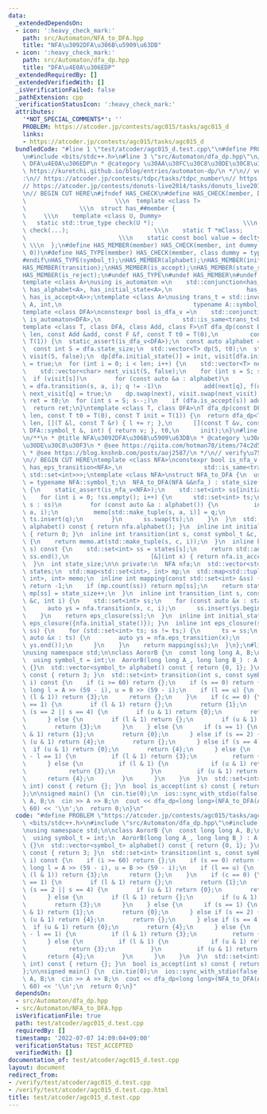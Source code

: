 ```yaml
---
data:
  _extendedDependsOn:
  - icon: ':heavy_check_mark:'
    path: src/Automaton/NFA_to_DFA.hpp
    title: "NFA\u3092DFA\u306B\u5909\u63DB"
  - icon: ':heavy_check_mark:'
    path: src/Automaton/dfa_dp.hpp
    title: "DFA\u4E0A\u306EDP"
  _extendedRequiredBy: []
  _extendedVerifiedWith: []
  _isVerificationFailed: false
  _pathExtension: cpp
  _verificationStatusIcon: ':heavy_check_mark:'
  attributes:
    '*NOT_SPECIAL_COMMENTS*': ''
    PROBLEM: https://atcoder.jp/contests/agc015/tasks/agc015_d
    links:
    - https://atcoder.jp/contests/agc015/tasks/agc015_d
  bundledCode: "#line 1 \"test/atcoder/agc015_d.test.cpp\"\n#define PROBLEM \"https://atcoder.jp/contests/agc015/tasks/agc015_d\"\
    \n#include <bits/stdc++.h>\n#line 3 \"src/Automaton/dfa_dp.hpp\"\n/**\n * @title\
    \ DFA\u4E0A\u306EDP\n * @category \u30AA\u30FC\u30C8\u30DE\u30C8\u30F3\n * @see\
    \ https://kuretchi.github.io/blog/entries/automaton-dp/\n */\n// verify\u7528\
    :\n// https://atcoder.jp/contests/tdpc/tasks/tdpc_number\n// https://atcoder.jp/contests/abc029/tasks/abc029_d\n\
    // https://atcoder.jp/contests/donuts-live2014/tasks/donuts_live2014_2\n// https://atcoder.jp/contests/joi2012yo/tasks/joi2012yo_f\n\
    \n// BEGIN CUT HERE\n#ifndef HAS_CHECK\n#define HAS_CHECK(member, Dummy)     \
    \                         \\\n  template <class T>                           \
    \               \\\n  struct has_##member {                                  \
    \     \\\n    template <class U, Dummy>                                 \\\n \
    \   static std::true_type check(U *);                         \\\n    static std::false_type\
    \ check(...);                        \\\n    static T *mClass;               \
    \                          \\\n    static const bool value = decltype(check(mClass))::value;\
    \ \\\n  };\n#define HAS_MEMBER(member) HAS_CHECK(member, int dummy = (&U::member,\
    \ 0))\n#define HAS_TYPE(member) HAS_CHECK(member, class dummy = typename U::member)\n\
    #endif\nHAS_TYPE(symbol_t);\nHAS_MEMBER(alphabet);\nHAS_MEMBER(initial_state);\n\
    HAS_MEMBER(transition);\nHAS_MEMBER(is_accept);\nHAS_MEMBER(state_size);\nHAS_MEMBER(eps_transition);\n\
    HAS_MEMBER(is_reject);\n#undef HAS_TYPE\n#undef HAS_MEMBER\n#undef HAS_CHECK\n\
    template <class A>\nusing is_automaton =\n    std::conjunction<has_symbol_t<A>,\
    \ has_alphabet<A>, has_initial_state<A>,\n                     has_transition<A>,\
    \ has_is_accept<A>>;\ntemplate <class A>\nusing trans_t = std::invoke_result_t<decltype(&A::transition),\
    \ A, int,\n                                     typename A::symbol_t, int>;\n\
    template <class DFA>\nconstexpr bool is_dfa_v =\n    std::conjunction_v<has_state_size<DFA>,\
    \ is_automaton<DFA>,\n                       std::is_same<trans_t<DFA>, int>>;\n\
    template <class T, class DFA, class Add, class F>\nT dfa_dp(const DFA &dfa, int\
    \ len, const Add &add, const F &f, const T t0 = T(0),\n         const T init =\
    \ T(1)) {\n  static_assert(is_dfa_v<DFA>);\n  const auto alphabet = dfa.alphabet();\n\
    \  const int S = dfa.state_size;\n  std::vector<T> dp(S, t0);\n  std::vector<char>\
    \ visit(S, false);\n  dp[dfa.initial_state()] = init, visit[dfa.initial_state()]\
    \ = true;\n  for (int i = 0; i < len; i++) {\n    std::vector<T> next(S, t0);\n\
    \    std::vector<char> next_visit(S, false);\n    for (int s = S; s--;)\n    \
    \  if (visit[s])\n        for (const auto &a : alphabet)\n          if (int q\
    \ = dfa.transition(s, a, i); q != -1)\n            add(next[q], f(dp[s], a, i)),\
    \ next_visit[q] = true;\n    dp.swap(next), visit.swap(next_visit);\n  }\n  T\
    \ ret = t0;\n  for (int s = S; s--;)\n    if (dfa.is_accept(s)) add(ret, dp[s]);\n\
    \  return ret;\n}\ntemplate <class T, class DFA>\nT dfa_dp(const DFA &dfa, int\
    \ len, const T t0 = T(0), const T init = T(1)) {\n  return dfa_dp<T>(\n      dfa,\
    \ len, [](T &l, const T &r) { l += r; },\n      [](const T &v, const typename\
    \ DFA::symbol_t &, int) { return v; }, t0,\n      init);\n}\n#line 4 \"src/Automaton/NFA_to_DFA.hpp\"\
    \n/**\n * @title NFA\u3092DFA\u306B\u5909\u63DB\n * @category \u30AA\u30FC\u30C8\
    \u30DE\u30C8\u30F3\n * @see https://qiita.com/hotman78/items/74c2d5d246ba3b6b3836\n\
    \ * @see https://blog.knshnb.com/posts/aoj2587/\n */\n// verify\u7528\n// https://atcoder.jp/contests/abc050/tasks/arc066_b\n\
    \n// BEGIN CUT HERE\ntemplate <class NFA>\nconstexpr bool is_nfa_v =\n    std::conjunction_v<is_automaton<NFA>,\
    \ has_eps_transition<NFA>,\n                       std::is_same<trans_t<NFA>,\
    \ std::set<int>>>;\ntemplate <class NFA>\nstruct NFA_to_DFA {\n  using symbol_t\
    \ = typename NFA::symbol_t;\n  NFA_to_DFA(NFA &&nfa_) : state_size(0), nfa(std::move(nfa_))\
    \ {\n    static_assert(is_nfa_v<NFA>);\n    std::set<int> ss{initial_state_()};\n\
    \    for (int i = 0; !ss.empty(); i++) {\n      std::set<int> ts;\n      for (int\
    \ s : ss)\n        for (const auto &a : alphabet()) {\n          int q = transition_(s,\
    \ a, i);\n          memo[std::make_tuple(s, a, i)] = q;\n          if (q != -1)\
    \ ts.insert(q);\n        }\n      ss.swap(ts);\n    }\n  }\n  std::vector<symbol_t>\
    \ alphabet() const { return nfa.alphabet(); }\n  inline int initial_state() const\
    \ { return 0; }\n  inline int transition(int s, const symbol_t &c, int i) const\
    \ {\n    return memo.at(std::make_tuple(s, c, i));\n  }\n  inline bool is_accept(int\
    \ s) const {\n    std::set<int> ss = states[s];\n    return std::any_of(ss.begin(),\
    \ ss.end(),\n                       [&](int x) { return nfa.is_accept(x); });\n\
    \  }\n  int state_size;\n\n private:\n  NFA nfa;\n  std::vector<std::set<int>>\
    \ states;\n  std::map<std::set<int>, int> mp;\n  std::map<std::tuple<int, symbol_t,\
    \ int>, int> memo;\n  inline int mapping(const std::set<int> &ss) {\n    if (ss.empty())\
    \ return -1;\n    if (mp.count(ss)) return mp[ss];\n    return states.push_back(ss),\
    \ mp[ss] = state_size++;\n  }\n  inline int transition_(int s, const symbol_t\
    \ &c, int i) {\n    std::set<int> ss;\n    for (const auto &x : states[s]) {\n\
    \      auto ys = nfa.transition(x, c, i);\n      ss.insert(ys.begin(), ys.end());\n\
    \    }\n    return eps_closure(ss);\n  }\n  inline int initial_state_() { return\
    \ eps_closure({nfa.initial_state()}); }\n  inline int eps_closure(std::set<int>\
    \ ss) {\n    for (std::set<int> ts; ss != ts;) {\n      ts = ss;\n      for (const\
    \ auto &x : ts) {\n        auto ys = nfa.eps_transition(x);\n        ss.insert(ys.begin(),\
    \ ys.end());\n      }\n    }\n    return mapping(ss);\n  }\n};\n#line 5 \"test/atcoder/agc015_d.test.cpp\"\
    \nusing namespace std;\n\nclass AororB {\n  const long long A, B;\n\n public:\n\
    \  using symbol_t = int;\n  AororB(long long A_, long long B_) : A(A_), B(B_)\
    \ {}\n  std::vector<symbol_t> alphabet() const { return {0, 1}; }\n  int initial_state()\
    \ const { return 3; }\n  std::set<int> transition(int s, const symbol_t &c, int\
    \ i) const {\n    if (i >= 60) return {};\n    if (s == 0) return {0};\n    long\
    \ long l = A >> (59 - i), u = B >> (59 - i);\n    if (l == u) {\n      if (c ==\
    \ (l & 1)) return {3};\n      return {};\n    }\n    if (c == 0) {\n      if (s\
    \ == 1) {\n        if (l & 1) return {};\n        return {1};\n      } else if\
    \ (s == 2 || s == 4) {\n        if (u & 1) return {0};\n        return {s};\n\
    \      } else {\n        if (l & 1) return {};\n        if (u & 1) return {1};\n\
    \        return {3};\n      }\n    } else {\n      if (s == 1) {\n        if (l\
    \ & 1) return {1};\n        return {0};\n      } else if (s == 2) {\n        if\
    \ (u & 1) return {4};\n        return {};\n      } else if (s == 4) {\n      \
    \  if (u & 1) return {0};\n        return {4};\n      } else {\n        if (u\
    \ - l == 1) {\n          if (l & 1) return {3};\n          return {3, 2};\n  \
    \      } else {\n          if (l & 1) {\n            if (u & 1) return {1};\n\
    \            return {3};\n          }\n          if (u & 1) return {0};\n    \
    \      return {4};\n        }\n      }\n    }\n  }\n  std::set<int> eps_transition(const\
    \ int) const { return {}; }\n  bool is_accept(int s) const { return true; }\n\
    };\n\nsigned main() {\n  cin.tie(0);\n  ios::sync_with_stdio(false);\n  long long\
    \ A, B;\n  cin >> A >> B;\n  cout << dfa_dp<long long>(NFA_to_DFA(AororB(A, B)),\
    \ 60) << '\\n';\n  return 0;\n}\n"
  code: "#define PROBLEM \"https://atcoder.jp/contests/agc015/tasks/agc015_d\"\n#include\
    \ <bits/stdc++.h>\n#include \"src/Automaton/dfa_dp.hpp\"\n#include \"src/Automaton/NFA_to_DFA.hpp\"\
    \nusing namespace std;\n\nclass AororB {\n  const long long A, B;\n\n public:\n\
    \  using symbol_t = int;\n  AororB(long long A_, long long B_) : A(A_), B(B_)\
    \ {}\n  std::vector<symbol_t> alphabet() const { return {0, 1}; }\n  int initial_state()\
    \ const { return 3; }\n  std::set<int> transition(int s, const symbol_t &c, int\
    \ i) const {\n    if (i >= 60) return {};\n    if (s == 0) return {0};\n    long\
    \ long l = A >> (59 - i), u = B >> (59 - i);\n    if (l == u) {\n      if (c ==\
    \ (l & 1)) return {3};\n      return {};\n    }\n    if (c == 0) {\n      if (s\
    \ == 1) {\n        if (l & 1) return {};\n        return {1};\n      } else if\
    \ (s == 2 || s == 4) {\n        if (u & 1) return {0};\n        return {s};\n\
    \      } else {\n        if (l & 1) return {};\n        if (u & 1) return {1};\n\
    \        return {3};\n      }\n    } else {\n      if (s == 1) {\n        if (l\
    \ & 1) return {1};\n        return {0};\n      } else if (s == 2) {\n        if\
    \ (u & 1) return {4};\n        return {};\n      } else if (s == 4) {\n      \
    \  if (u & 1) return {0};\n        return {4};\n      } else {\n        if (u\
    \ - l == 1) {\n          if (l & 1) return {3};\n          return {3, 2};\n  \
    \      } else {\n          if (l & 1) {\n            if (u & 1) return {1};\n\
    \            return {3};\n          }\n          if (u & 1) return {0};\n    \
    \      return {4};\n        }\n      }\n    }\n  }\n  std::set<int> eps_transition(const\
    \ int) const { return {}; }\n  bool is_accept(int s) const { return true; }\n\
    };\n\nsigned main() {\n  cin.tie(0);\n  ios::sync_with_stdio(false);\n  long long\
    \ A, B;\n  cin >> A >> B;\n  cout << dfa_dp<long long>(NFA_to_DFA(AororB(A, B)),\
    \ 60) << '\\n';\n  return 0;\n}"
  dependsOn:
  - src/Automaton/dfa_dp.hpp
  - src/Automaton/NFA_to_DFA.hpp
  isVerificationFile: true
  path: test/atcoder/agc015_d.test.cpp
  requiredBy: []
  timestamp: '2022-07-07 14:09:04+09:00'
  verificationStatus: TEST_ACCEPTED
  verifiedWith: []
documentation_of: test/atcoder/agc015_d.test.cpp
layout: document
redirect_from:
- /verify/test/atcoder/agc015_d.test.cpp
- /verify/test/atcoder/agc015_d.test.cpp.html
title: test/atcoder/agc015_d.test.cpp
---
```


